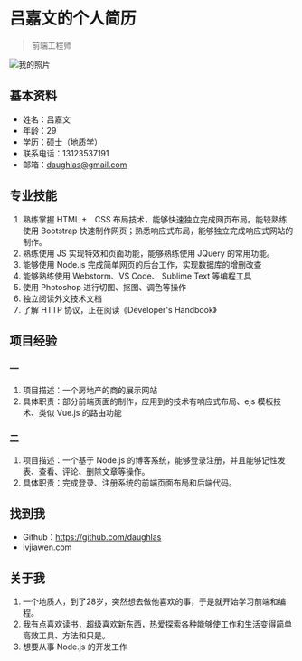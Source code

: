 # 吕嘉文的个人简历
>前端工程师

![我的照片](http://oiye9ceei.bkt.clouddn.com/121.jpg)

## 基本资料
* 姓名：吕嘉文
* 年龄：29
* 学历：硕士（地质学）
* 联系电话：13123537191
* 邮箱：daughlas@gmail.com

## 专业技能
1. 熟练掌握 HTML +　CSS 布局技术，能够快速独立完成网页布局。能较熟练使用 Bootstrap 快速制作网页；熟悉响应式布局，能够独立完成响应式网站的制作。
2. 熟练使用 JS 实现特效和页面功能，能够熟练使用 JQuery 的常用功能。
3. 能够使用 Node.js 完成简单网页的后台工作，实现数据库的增删改查
4. 能够熟练使用 Webstorm、VS Code、 Sublime Text 等编程工具
5. 使用 Photoshop 进行切图、抠图、调色等操作
6. 独立阅读外文技术文档
7. 了解 HTTP 协议，正在阅读《Developer's Handbook》

## 项目经验

### 一
1. 项目描述：一个房地产的商的展示网站
2. 具体职责：部分前端页面的制作，应用到的技术有响应式布局、ejs 模板技术、类似 Vue.js 的路由功能

### 二
1. 项目描述：一个基于 Node.js 的博客系统，能够登录注册，并且能够记性发表、查看、评论、删除文章等操作。
2. 具体职责：完成登录、注册系统的前端页面布局和后端代码。

## 找到我
* Github：https://github.com/daughlas
* lvjiawen.com


## 关于我
1. 一个地质人，到了28岁，突然想去做他喜欢的事，于是就开始学习前端和编程。
2. 我有点喜欢读书，超级喜欢新东西，热爱探索各种能够使工作和生活变得简单高效工具、方法和只是。
3. 想要从事 Node.js 的开发工作
